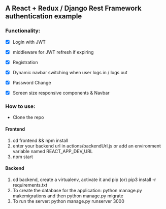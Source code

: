 ## A React + Redux / Django Rest Framework authentication example

### Functionality:

* [x] Login with JWT
* [x] middleware for JWT refresh if expiring
* [x] Registration
* [x] Dynamic navbar switching when user logs in / logs out
* [x] Password Change
* [x] Screen size responsive components & Navbar


### How to use:

- Clone the repo
#### Frontend
1. cd frontend && npm install
2. enter your backend url in actions/backendUrl.js or add an environment variable named REACT_APP_DEV_URL 
3. npm start
#### Backend
1. cd backend, create a virtualenv, activate it and pip (or) pip3 install -r requirements.txt
2. To create the database for the application: python manage.py makemigrations and then python manage.py migrate
3. To run the server: python manage.py runserver 3000


